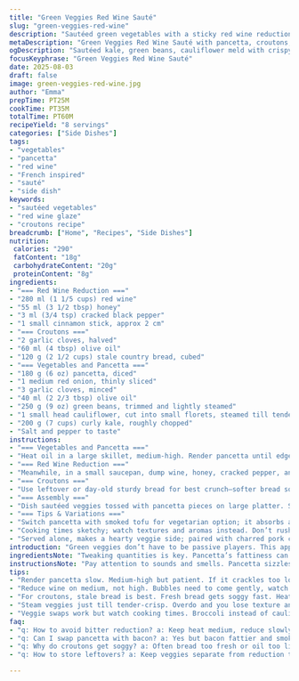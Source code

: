 ```yaml
---
title: "Green Veggies Red Wine Sauté"
slug: "green-veggies-red-wine"
description: "Sautéed green vegetables with a sticky red wine reduction, crispy garlicky croutons, and smoky pancetta. A veggie-focused plate with a punch of savory bites, subtle cinnamon warmth, and a hint of honey sweetness balancing the acidity. Kale, broccoli, and green beans bring different textures. Pancetta stands in for bacon—less grease, more flavor layering. The red wine reduction thickens to a glossy glaze with cracked black pepper. Toasted rustic bread cubes, infused with garlic oil, add crunch. Great next to grilled steaks, gamey fowl, or piggy sausages. Gluten can be swapped out with sturdy gluten-free bread. Adapt ingredient quantities per appetite or occasion."
metaDescription: "Green Veggies Red Wine Sauté with pancetta, croutons, and thick sticky red wine reduction balances savory and sweet. Crunch, spice, and smoky layers in one dish."
ogDescription: "Sautéed kale, green beans, cauliflower meld with crispy pancetta, garlicky croutons, and glossy red wine reduction for bold, savory-sweet layers."
focusKeyphrase: "Green Veggies Red Wine Sauté"
date: 2025-08-03
draft: false
image: green-veggies-red-wine.jpg
author: "Emma"
prepTime: PT25M
cookTime: PT35M
totalTime: PT60M
recipeYield: "8 servings"
categories: ["Side Dishes"]
tags:
- "vegetables"
- "pancetta"
- "red wine"
- "French inspired"
- "sauté"
- "side dish"
keywords:
- "sautéed vegetables"
- "red wine glaze"
- "croutons recipe"
breadcrumb: ["Home", "Recipes", "Side Dishes"]
nutrition: 
 calories: "290"
 fatContent: "18g"
 carbohydrateContent: "20g"
 proteinContent: "8g"
ingredients:
- "=== Red Wine Reduction ==="
- "280 ml (1 1/5 cups) red wine"
- "55 ml (3 1/2 tbsp) honey"
- "3 ml (3/4 tsp) cracked black pepper"
- "1 small cinnamon stick, approx 2 cm"
- "=== Croutons ==="
- "2 garlic cloves, halved"
- "60 ml (4 tbsp) olive oil"
- "120 g (2 1/2 cups) stale country bread, cubed"
- "=== Vegetables and Pancetta ==="
- "180 g (6 oz) pancetta, diced"
- "1 medium red onion, thinly sliced"
- "3 garlic cloves, minced"
- "40 ml (2 2/3 tbsp) olive oil"
- "250 g (9 oz) green beans, trimmed and lightly steamed"
- "1 small head cauliflower, cut into small florets, steamed till tender-crisp"
- "200 g (7 cups) curly kale, roughly chopped"
- "Salt and pepper to taste"
instructions:
- "=== Vegetables and Pancetta ==="
- "Heat oil in a large skillet, medium-high. Render pancetta until edges crisp and fat starts to bubble, maybe 7-8 minutes. Low and slow breaks fat down; rushing leaves chewy bits. Remove pancetta, keep fat for cooking veggies. Toss in onion and garlic; sauté until translucency hits, aroma thickens, edges just turning golden, about 4 minutes. Add steamed green beans and cauliflower; give them a thorough toss to coat in fat. In with kale; it’ll shrink fast but don’t overcook. About 6 minutes sauté, kale softening but still with tooth. Salt sparingly here—pancetta's salty, reduction adds pepper kick."
- "=== Red Wine Reduction ==="
- "Meanwhile, in a small saucepan, dump wine, honey, cracked pepper, and cinnamon stick. Medium heat to bring bubbles up. Keep an eye; reduce by nearly half, thickening to syrup that coats a spoon, glossy and sticky. Smell should shift from sharp alcohol to rich fruitiness with honey’s warmth. Strain out cinnamon bits to avoid woody surprises later. Don’t reduce too far or sugar burns—bitterness kills the sauce."
- "=== Croutons ==="
- "Use leftover or day-old sturdy bread for best crunch—softer bread sogs out. In a dry skillet, warm olive oil with garlic halves over medium heat. Let garlic infuse oil, released scent fills kitchen; toss bread cubes in, stir often. Aim for golden toasted all around, crisp but not burnt—around 7 minutes. Drain on paper towels, press lightly to remove excess oil."
- "=== Assembly ==="
- "Dish sautéed veggies tossed with pancetta pieces on large platter. Sprinkle croutons just before serving for crunch contrast. Drizzle reduction thinly over top, enough to glisten but not drown. The interplay between the sweet-tart reduction and smoky pork, crisp crouton, and fresh greens is striking. If reduction thickens too much by serving, warm gently and add splash of water or stock."
- "=== Tips & Variations ==="
- "Switch pancetta with smoked tofu for vegetarian option; it absorbs all those deep flavors. Use kale only if bunches are young—old kale toughens quicker. Cauliflower adds a nutty tone; broccoli can replace but watch steaming time for softer bite. White wine, like a dry sauvignon blanc, works if red not around—color and depth shift but still compelling. Too salty vegetables? Blanch longer or rinse quickly after steaming. For crunch alternative, chopped toasted nuts sprinkled on top provide a delightful texture twist, try toasted walnuts if no allergies."
- "Cooking times sketchy; watch textures and aromas instead. Don’t rush reduction or you’ll mistake bitter for flavor. When in doubt, err on side of less salt, add more at plate. Oils must be fresh, stale olive oil kills brightness. Garlic shouldn’t burn—brown but not black, else bitterness seizes dish."
- "Served alone, makes a hearty veggie side; paired with charred pork chops or herb-rubbed roast chicken, meal sings notes of rustic French countryside. Sunday dinners, casual suppers, whatever fits. I like to prep reduction first to let it cool and thicken, gives me margin to time croutons and sautéed greens precisely."
introduction: "Green veggies don’t have to be passive players. This approach hits different notes—the crunch from croutons, the rich redirect of pancetta, the tart-sweet pop from the red wine reduction. I switched bacon with pancetta for a cleaner fat profile and more complex combo of aromas. The cinnamon stick? Just a whisper, lifting the reduction above the usual tired wine sauces with faint spice warmth. Tried broccoli first, felt it lacked bite, swapped half for cauliflower—more mellow, more layered mouthfeel. Then spoke to texture: steamed but not mushy. Don’t oversoak greens or the whole thing slips into dullness. The garlic infusion in croutons—don’t skip, it’s the simple weapon to bring crunch alive with flavor. The reduction’s honey tempers wine’s tartness; don't let it caramelize too hard or bitterness sneaks in. Patience here pays in taste layers."
ingredientsNote: "Tweaking quantities is key. Pancetta’s fattiness can vary so start with less oil and add only if veggies stick. Green beans or snap peas work as green vegetable stand-ins—freshness beats exact match. For the bread, I prefer country thick-cut, but any sturdy loaf will do. Avoid overly soft bread or your croutons’ll collapse. Cinnamon stick’s substitution: star anise or a pinch of ground cloves can add similar warmth when whole spice isn’t handy, but use lightly—spices overpower quickly in reductions. Fresh cracked pepper melts into reduction better than pre-ground powders. Honey balances sharpness but maple syrup can replace it for a different sweetness angle. Steaming vegetables just to crisp tender keeps their vibrant color and snap — bluntly draining or overcooking kills vibrancy and nutritional value. Salting early dries greens; salt just before serving or during finishing."
instructionsNote: "Pay attention to sounds and smells. Pancetta sizzles loudly when rendering fat; if it crackles like popcorn, the pan's too hot—lower heat to avoid burning meat edges. Onions and garlic, translucent with faintly golden bits signal readiness for adding vegetables. Steam veggies to fork-tender, but stop well short of soft mush — you want bite, not stew. Reduction's done when it's thick enough to coat the back of the spoon cleanly, no drips, gloss on surface. Skim foam and impurities; they’ll cloud sauce and alter flavor negatively. Garlic in croutons should scent kitchen strongly without burning; burnt garlic equals bitter croutons. Toss bread cubes often for even browning. Final assembly: add croutons last minute to keep crispness. Be prepared to reheat reduction gently if serving delayed—flash reheat over low heat with a splash of water to loosen, don’t boil or sauce breaks down. Salt sparingly throughout; pancetta and reduction bring enough salt and spice punch, over-salting is a common rookie mistake here."
tips:
- "Render pancetta slow. Medium-high but patient. If it crackles too loud like popcorn, dial heat down immediately. Fat melts out clear; don't rush fat breakdown or you get chewy bits. Keep rendered fat in pan; that’s main flavor punch for veggies. Toss onions and garlic in that same fat. They soften and get that faint golden edge before veggies hit pan. Timing is key here; skip translucency and flavor suffers."
- "Reduce wine on medium, not high. Bubbles need to come gently, watch tight. Vapor aroma shifts from sharp alcohol to warm fruity. Stop thickening once reduction coats spoon but still pourable. Over-reducing means burnt sugars and bitter notes kill sauce appeal fast. Strain out cinnamon early to catch woody bits, no surprises in final pour. Honey’s sweetness balances tartness, but caramelize it? Nope, that slants flavor bitter."
- "For croutons, stale bread is best. Fresh bread gets soggy fast. Heat olive oil slowly with garlic halves to infuse oil without burning the cloves. Garlic darkens quickly; burnt equals harsh bitterness. Toss bread cubes often but gently in warm oil. Even golden all sides but don’t let cubes burn. Drain on paper towel and lightly press to shed excess oil. Crunch holds up longer if oil isn’t overloaded."
- "Steam veggies just till tender-crisp. Overdo and you lose texture and color; underdo and raw harshness masks flavors. Green beans, cauliflower, kale shrink differently. Kale cooks quick once added—soften but keep tooth to avoid limp mush. Salt veggies at the very end or just before serving. Pancetta and reduction already add salt and pepper punch; oversalting kills balance."
- "Veggie swaps work but watch cooking times. Broccoli instead of cauliflower cools nutty tone but steams faster—adjust accordingly. Smoked tofu can replace pancetta for non-meat option but lacks rendered fat flavor; boost oil or add smoky spices to simulate that layer. White wine, dry styles only, but note shift in sauce color and tone. For crunch alternatives, chopped toasted nuts—walnuts for boldness—scatter on top; adds texture and contrasts soft veggies."
faq:
- "q: How to avoid bitter reduction? a: Keep heat medium, reduce slowly. Watch honey caramel closely. Burnt sugar bitter, no fix later. Strain cinnamon early. Overcooking kills sauce. No shortcuts here."
- "q: Can I swap pancetta with bacon? a: Yes but bacon fattier and smokier. Pancetta cleaner fat, subtle flavors. Bacon alters aroma more. Smoke level varies. Adjust oil – bacon usually releases more grease so less added oil needed."
- "q: Why do croutons get soggy? a: Often bread too fresh or oil too little/too much. Dry stale bread best. Infuse oil with garlic gently; burn garlic equals bitterness spreads. Toast evenly, stir lots. Drain thoroughly after cooking. No soaking bread in oil."
- "q: How to store leftovers? a: Keep veggies separate from reduction to avoid sogginess. Refrigerate airtight containers. Croutons off to side, store dry. Reheat reduction gently with splash water. Veggies warm in skillet, toss briefly. Croutons crisp again in oven or pan quick. Don’t microwave croutons, turns chewy."

---
```

